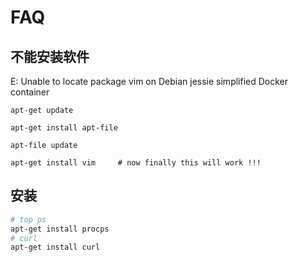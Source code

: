# FAQ

## 不能安装软件

E: Unable to locate package vim on Debian jessie simplified Docker container

```shell
apt-get update

apt-get install apt-file

apt-file update

apt-get install vim     # now finally this will work !!!
```

## 安装

```sh
# top ps
apt-get install procps
# curl
apt-get install curl
```
